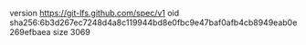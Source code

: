 version https://git-lfs.github.com/spec/v1
oid sha256:6b3d267ec7248d4a8c119944bd8e0fbc9e47baf0afb4cb8949eab0e269efbaea
size 3069
